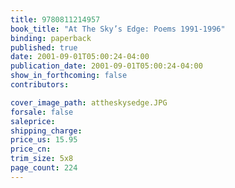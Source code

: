 ```yaml
---
title: 9780811214957
book_title: "At The Sky’s Edge: Poems 1991-1996"
binding: paperback
published: true
date: 2001-09-01T05:00:24-04:00
publication_date: 2001-09-01T05:00:24-04:00
show_in_forthcoming: false
contributors:

cover_image_path: attheskysedge.JPG
forsale: false
saleprice:
shipping_charge:
price_us: 15.95
price_cn:
trim_size: 5x8
page_count: 224
---
```


